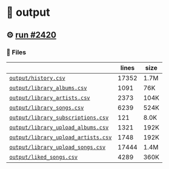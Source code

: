 # 📝  output 

## ⚙️ [run #2420](https://github.com/jwenerd/ytm-dl/actions/runs/11241646843)

### 📁 Files

|                                                                         |lines|size|
|-------------------------------------------------------------------------|-----|----|
|[`output/history.csv` ](output/history.csv)                              |17352|1.7M|
|[`output/library_albums.csv` ](output/library_albums.csv)                |1091 |76K |
|[`output/library_artists.csv` ](output/library_artists.csv)              |2373 |104K|
|[`output/library_songs.csv` ](output/library_songs.csv)                  |6239 |524K|
|[`output/library_subscriptions.csv` ](output/library_subscriptions.csv)  |121  |8.0K|
|[`output/library_upload_albums.csv` ](output/library_upload_albums.csv)  |1321 |192K|
|[`output/library_upload_artists.csv` ](output/library_upload_artists.csv)|1748 |192K|
|[`output/library_upload_songs.csv` ](output/library_upload_songs.csv)    |17444|1.4M|
|[`output/liked_songs.csv` ](output/liked_songs.csv)                      |4289 |360K|